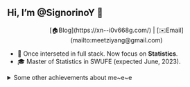 ## Hi, I’m @SignorinoY 👋

<div align="center">
  [🏠Blog](https://xn--i0v668g.com/) | [✉️Email](mailto:meetziyang@gmail.com)
</div>

- 🧐 Once interseted in full stack. Now focus on **Statistics**.
- 🎓 Master of Statistics in SWUFE (expected June, 2023).

<details>
  <summary>Some other achievements about me~e~e</summary>
  <p align="center">
    <img align="center" src="https://github-readme-stats.vercel.app/api/top-langs/?username=signorinoy&layout=compact" alt="SinorinoY's Top Langs" />
  </p>
</details>
